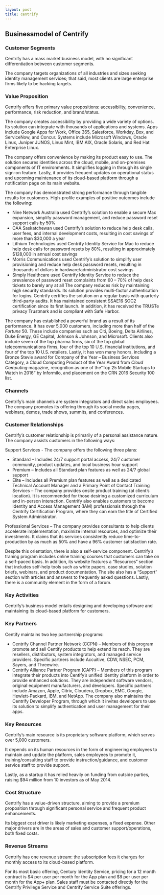 ```yaml
---
layout: post
title: centrify
---
```


Businessmodel of Centrify
--------------------------

### Customer Segments

Centrify has a mass market business model, with no significant differentiation between customer segments.

The company targets organizations of all industries and sizes seeking identity management services; that said, most clients are large enterprise firms likely to be hacking targets.

### Value Proposition

Centrify offers five primary value propositions: accessibility, convenience, performance, risk reduction, and brand/status.

The company creates accessibility by providing a wide variety of options. Its solution can integrate with thousands of applications and systems. Apps include Google Apps for Work, Office 365, Salesforce, Workday, Box, and ServiceNow, and Concur. Systems include Microsoft Windows, Oracle Linux, Juniper JUNOS, Linux Mint, IBM AIX, Oracle Solaris, and Red Hat Enterprise Linux.

The company offers convenience by making its product easy to use. The solution secures identities across the cloud, mobile, and on-premises components of IT environments. It simplifies logging in through its single sign-on feature. Lastly, it provides frequent updates on operational status and upcoming maintenance of its cloud-based platform through a notification page on its main website.

The company has demonstrated strong performance through tangible results for customers. High-profile examples of positive outcomes include the following:

 * Nine Network Australia used Centrify’s solution to enable a secure Mac expansion, simplify password management, and reduce password reset support calls by 50%
* CAA Saskatchewan used Centrify’s solution to reduce help desk calls, user fees, and internal development costs, resulting in cost savings of more than $30,000 a year
* Lithium Technologies used Centrify Identity Service for Mac to reduce help desk calls for password resets by 80%, resulting in approximately $128,000 in annual cost savings
* Morris Communications used Centrify’s solution to simplify user provisioning and reduce help desk password resets, resulting in thousands of dollars in hardware/administrator cost savings
* Simply Healthcare used Centrify Identity Service to reduce the prevalence of password reset complaints from 60 – 70% of help desk tickets to barely any at all
 The company reduces risk by maintaining high security standards. Its solution provides multi-factor authentication for logins. Centrify certifies the solution on a regular basis with quarterly third-party audits. It has maintained consistent SSAE16 SOC2 certification since its first launch. In addition, it has received the TRUSTe privacy Trustmark and is compliant with Safe Harbor.

The company has established a powerful brand as a result of its performance. It has over 5,000 customers, including more than half of the *Fortune* 50. These include companies such as Citi, Boeing, Delta Airlines, Duke Energy, GE Capital, Johnson & Johnson, and Microsoft. Clients also include seven of the top pharma firms, six of the top global telecommunications firms, four of the top 10 U.S. financial institutions, and four of the top 10 U.S. retailers. Lastly, it has won many honors, including a Bronze Stevie award for Company of the Year – Business Services Category, a Cloud Computing Product of the Year Award from *Cloud Computing* magazine, recognition as one of the“Top 25 Mobile Startups to Watch in 2016“ by Informilo, and placement on the CRN 2016 Security 100 list.

### Channels

Centrify’s main channels are system integrators and direct sales employees. The company promotes its offering through its social media pages, webinars, demos, trade shows, summits, and conferences.

### Customer Relationships

Centrify’s customer relationship is primarily of a personal assistance nature. The company assists customers in the following ways:

Support Services - The company offers the following three plans:

 * Standard – Includes 24/7 support portal access, 24/7 customer community, product updates, and local business hour support
* Premium – Includes all Standard plan features as well as 24/7 global support
* Elite – Includes all Premium plan features as well as a dedicated Technical Account Manager and a Primary Point of Contact
 Training Services – The company provides onsite product training (at client’s location). It is recommended for those desiring a customized curriculum and in-person interaction. Centrify also enables customers to become Identity and Access Management (IAM) professionals through the Centrify Certification Program, where they can earn the title of Certified System Administrator.

Professional Services – The company provides consultants to help clients accelerate implementation, maximize internal resources, and optimize their investments. It claims that its services consistently reduce time-to-production by as much as 50% and have a 96% customer satisfaction rate.

Despite this orientation, there is also a self-service component. Centrify’s traning program includes online training courses that customers can take on a self-paced basis. In addition, its website features a “Resources“ section that includes self-help tools such as white papers, case studies, solution briefs, webinars, and product documentation. The site also has a “Support” section with articles and answers to frequently asked questions. Lastly, there is a community element in the form of a forum.

### Key Activities

Centrify’s business model entails designing and developing software and maintaining its cloud-based platform for customers.

### Key Partners

Centify maintains two key partnership programs:

 * Centrify Channel Partner Network (CCPN) – Members of this program promote and sell Centify products to help extend its reach. They are resellers, distributors, system integrators, and managed service providers. Specific partners include Accuitive, CDW, NSEC, PCM, Sayers, and Threewire.
* Centrify Alliance Partner Program (CAPP) – Members of this program integrate their products into Centify’s unified identity platform in order to provide enhanced solutions. They are independent software vendors, original equipment manufacturers, and developers. Specific partners include Amazon, Apple, Citrix, Cloudera, Dropbox, EMC, Google, Hewlett-Packard, IBM, and NetApp.
 The company also maintains the Centrify Developer Program, through which it invites developers to use its solution to simplify authentication and user management for their apps.

### Key Resources

Centrify’s main resource is its proprietary software platform, which serves over 5,000 customers.

It depends on its human resources in the form of engineering employees to maintain and update the platform, sales employees to promote it, training/consulting staff to provide instruction/guidance, and customer service staff to provide support.

Lastly, as a startup it has relied heavily on funding from outside parties, raising $94 million from 10 investors as of May 2014.

### Cost Structure

Centrify has a value-driven structure, aiming to provide a premium proposition through significant personal service and frequent product enhancements.

Its biggest cost driver is likely marketing expenses, a fixed expense. Other major drivers are in the areas of sales and customer support/operations, both fixed costs.

### Revenue Streams

Centrify has one revenue stream: the subscription fees it charges for monthly access to its cloud-based platform.

For its most basic offering, Century Identity Service, pricing for a 12 month contract is $4 per user per month for the App plan and $8 per user per month for the App+ plan. Sales staff must be contacted directly for the Centrify Privilege Service and Centrify Service Suite offerings.
